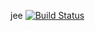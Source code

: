 jee
[![Build Status](https://travis-ci.org/xbexbex/ohtu-viikko1.svg?branch=master)](https://travis-ci.org/xbexbex/ohtu-viikko1)
